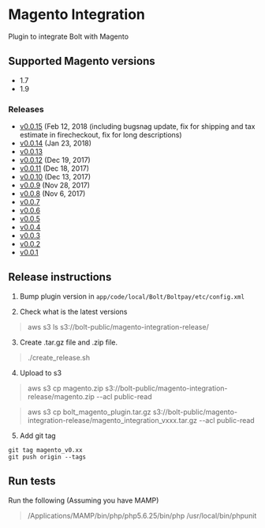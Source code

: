 # Magento Integration
Plugin to integrate Bolt with Magento

## Supported Magento versions
+ 1.7
+ 1.9

### Releases
+ [v0.0.15](https://s3-us-west-1.amazonaws.com/bolt-public/magento-integration-release/magento_integration_v0015.zip) (Feb 12, 2018 (including bugsnag update, fix for shipping and tax estimate in firecheckout, fix for long descriptions)
+ [v0.0.14](https://s3-us-west-1.amazonaws.com/bolt-public/magento-integration-release/magento_integration_v0014.zip) (Jan 23, 2018)
+ [v0.0.13](https://s3-us-west-1.amazonaws.com/bolt-public/magento-integration-release/magento_integration_v0013.zip)
+ [v0.0.12](https://s3-us-west-1.amazonaws.com/bolt-public/magento-integration-release/magento_integration_v0012.tar.gz) (Dec 19, 2017)
+ [v0.0.11](https://s3-us-west-1.amazonaws.com/bolt-public/magento-integration-release/magento_integration_v0011.tar.gz) (Dec 18, 2017)
+ [v0.0.10](https://s3-us-west-1.amazonaws.com/bolt-public/magento-integration-release/magento_integration_v0010.tar.gz) (Dec 13, 2017)
+ [v0.0.9](https://s3-us-west-1.amazonaws.com/bolt-public/magento-integration-release/magento_integration_v009.tar.gz) (Nov 28, 2017)
+ [v0.0.8](https://s3-us-west-1.amazonaws.com/bolt-public/magento-integration-release/magento_integration_v008.tar.gz) (Nov 6, 2017)
+ [v0.0.7](https://s3-us-west-1.amazonaws.com/bolt-public/magento-integration-release/magento_integration_v007.tar.gz)
+ [v0.0.6](https://s3-us-west-1.amazonaws.com/bolt-public/magento-integration-release/magento_integration_v006.tar.gz)
+ [v0.0.5](https://s3-us-west-1.amazonaws.com/bolt-public/magento-integration-release/magento_integration_v005.tar.gz)
+ [v0.0.4](https://s3-us-west-1.amazonaws.com/bolt-public/magento-integration-release/magento_integration_v004.tar.gz)
+ [v0.0.3](https://s3-us-west-1.amazonaws.com/bolt-public/magento-integration-release/magento_integration_v003.tar.gz)
+ [v0.0.2](https://s3-us-west-1.amazonaws.com/bolt-public/magento-integration-release/magento_integration_v002.tar.gz)
+ [v0.0.1](https://s3-us-west-1.amazonaws.com/bolt-public/magento-integration-release/magento_integration_v001.tar.gz)

## Release instructions

1. Bump plugin version in `app/code/local/Bolt/Boltpay/etc/config.xml`

2. Check what is the latest versions

> aws s3 ls s3://bolt-public/magento-integration-release/

3. Create .tar.gz file and .zip file.

> ./create_release.sh

4. Upload to s3

> aws s3 cp magento.zip s3://bolt-public/magento-integration-release/magento.zip --acl public-read

> aws s3 cp bolt_magento_plugin.tar.gz s3://bolt-public/magento-integration-release/magento_integration_vxxx.tar.gz --acl public-read

5. Add git tag

```
git tag magento_v0.xx
git push origin --tags
```

## Run tests

Run the following (Assuming you have MAMP)

> /Applications/MAMP/bin/php/php5.6.25/bin/php /usr/local/bin/phpunit
